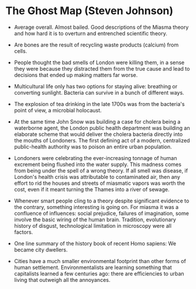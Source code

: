 # The Ghost Map (Steven Johnson)

- Average overall.  Almost bailed. Good descriptions of the Miasma theory and how hard it is to overturn and entrenched scientific theory.

- Are bones are the result of recycling waste products (calcium) from cells. 

- People thought the bad smells of London were killing them, in a sense they were because they distracted them from the true cause and lead to decisions that ended up making matters far worse.

- Multicultural life only has two options for staying alive: breathing or converting sunlight. Bacteria can survive in a bunch of different ways.

- The explosion of tea drinking in the late 1700s was from the bacteria's point of view, a microbial holocaust.

- At the same time John Snow was building a case for cholera being a waterborne agent, the London public health department was building an elaborate scheme that would deliver the cholera bacteria directly into the mouths of Londoners.  The first defining act of a modern, centralized public-health authority was to poison an entire urban population.

- Londoners were celebrating the ever-increasing tonnage of human excrement being flushed into the water supply. This madness comes from being under the spell of a wrong theory. If all smell was disease, if London's health crisis was attributable to contaminated air, then any effort to rid the houses and streets of miasmatic vapors was worth the cost, even if it meant turning the Thames into a river of sewage.

- Whenever smart people cling to a theory despite significant evidence to the contrary, something interesting is going on. For miasma it was a confluence of influences: social prejudice, failures of imagination, some involve the basic wiring of the human brain.  Tradition, evolutionary history of disgust, technological limitation in microscopy were all factors.

- One line summary of the history book of recent Homo sapiens: We became city dwellers.

- Cities have a much smaller environmental footprint than other forms of human settlement. Environmentalists are learning something that capitalists learned a few centuries ago: there are efficiencies to urban living that outweigh all the annoyances.